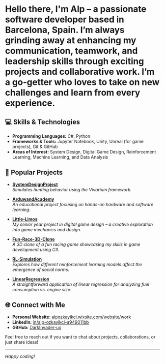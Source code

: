 # Hello there, I'm **Alp** – a passionate software developer based in **Barcelona, Spain**. I’m always grinding away at enhancing my communication, teamwork, and leadership skills through exciting projects and collaborative work. I’m a go-getter who loves to take on new challenges and learn from every experience.


## 💻 Skills & Technologies

- **Programming Languages:** C#, Python
- **Frameworks & Tools:** Jupyter Notebook, Unity, Unreal (for game projects), Git & GitHub
- **Areas of Interest:** System Design, Digital Game Design, Reinforcement Learning, Machine Learning, and Data Analysis

## 🚀 Popular Projects

- [**SystemDesignProject**](https://github.com/DarkInvader-ux/SystemDesignProject)  
  *Simulates hunting behavior using the Vivarium framework.*

- [**ArduwandAcademy**](https://github.com/DarkInvader-ux/ArduwandAcademy)  
  *An educational project focusing on hands-on hardware and software learning.*

- [**Little-Limos**](https://github.com/DarkInvader-ux/Little-Limos)  
  *My senior year project in digital game design – a creative exploration into game mechanics and design.*

- [**Fun-Race-3D-Clone**](https://github.com/DarkInvader-ux/Fun-Race-3D-Clone)  
  *A 3D clone of a fun racing game showcasing my skills in game development using C#.*

- [**RL-Simulation**](https://github.com/DarkInvader-ux/RL-Simulation)  
  *Explores how different reinforcement learning models affect the emergence of social norms.*

- [**LinearRegression**](https://github.com/DarkInvader-ux/LinearRegression)  
  *A straightforward application of linear regression for analyzing fuel consumption vs. engine size.*

## 🌐 Connect with Me

- **Personal Website:** [alpozkayikci.wixsite.com/website/work](https://alpozkayikci.wixsite.com/website/work)
- **LinkedIn:** [in/alp-ozkayikci-a949011bb](https://www.linkedin.com/in/alp-ozkayikci-a949011bb)
- **GitHub:** [DarkInvader-ux](https://github.com/DarkInvader-ux)

Feel free to reach out if you want to chat about projects, collaborations, or just share ideas!

---

*Happy coding!*
